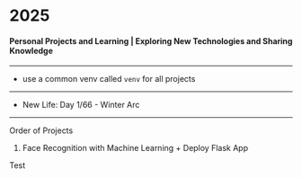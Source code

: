 # 2025
#### Personal Projects and Learning | Exploring New Technologies and Sharing Knowledge

---

- use a common venv called `venv` for all projects

--- 

- New Life: Day 1/66 - Winter Arc

---
Order of Projects

1. Face Recognition with Machine Learning + Deploy Flask App


Test
